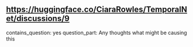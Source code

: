 ## https://huggingface.co/CiaraRowles/TemporalNet/discussions/9

contains_question: yes
question_part: Any thoughts what might be causing this